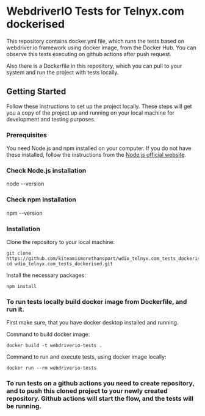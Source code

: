 # WebdriverIO Tests for Telnyx.com dockerised

This repository contains docker.yml file, which runs the tests based on webdriver.io framework using docker image, from the Docker Hub. You can observe this tests executing on github actions after push request.  

Also there is a Dockerfile in this repository, which you can pull to your system and run the project with tests locally.  


## Getting Started

Follow these instructions to set up the project locally. These steps will get you a copy of the project up and running on your local machine for development and testing purposes.

### Prerequisites

You need Node.js and npm installed on your computer. If you do not have these installed, follow the instructions from the [Node.js official website](https://nodejs.org/).


### Check Node.js installation
node --version

### Check npm installation
npm --version

### Installation  

Clone the repository to your local machine:
```
git clone https://github.com/kiteamismorethansport/wdio_telnyx.com_tests_dockerised.git  
cd wdio_telnyx.com_tests_dockerised.git  
```
Install the necessary packages:
```
npm install
```

### To run tests locally build docker image from Dockerfile, and run it.  

First make sure, that you have docker desktop installed and running.

Command to build docker image:
```  
docker build -t webdriverio-tests .  
```
Command to run and execute tests, using docker image locally: 
``` 
docker run --rm webdriverio-tests
```

### To run tests on a github actions you need to create repository, and to push this cloned project to your newly created repository. Github actions will start the flow, and the tests will be running.